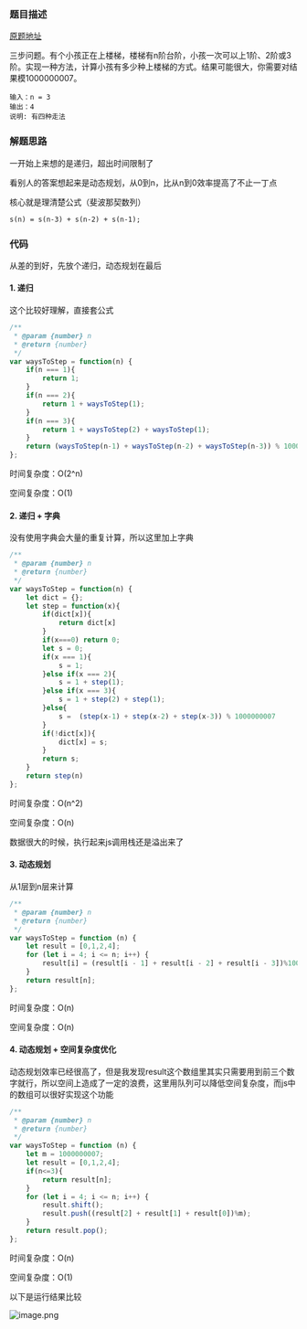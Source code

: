 ### 题目描述

[原题地址](https://leetcode-cn.com/problems/three-steps-problem-lcci/)

三步问题。有个小孩正在上楼梯，楼梯有n阶台阶，小孩一次可以上1阶、2阶或3阶。实现一种方法，计算小孩有多少种上楼梯的方式。结果可能很大，你需要对结果模1000000007。

```
输入：n = 3 
输出：4
说明: 有四种走法
```


### 解题思路

一开始上来想的是递归，超出时间限制了

看别人的答案想起来是动态规划，从0到n，比从n到0效率提高了不止一丁点

核心就是理清楚公式（斐波那契数列）

`s(n) = s(n-3) + s(n-2) + s(n-1);`

### 代码

从差的到好，先放个递归，动态规划在最后

#### 1. 递归

这个比较好理解，直接套公式

```javascript
/**
 * @param {number} n
 * @return {number}
 */
var waysToStep = function(n) {
    if(n === 1){
        return 1;
    }
    if(n === 2){
        return 1 + waysToStep(1);
    }
    if(n === 3){
        return 1 + waysToStep(2) + waysToStep(1);
    }
    return (waysToStep(n-1) + waysToStep(n-2) + waysToStep(n-3)) % 1000000007
};
```

时间复杂度：O(2^n)
 
空间复杂度：O(1)


#### 2. 递归 + 字典

没有使用字典会大量的重复计算，所以这里加上字典

```javascript
/**
 * @param {number} n
 * @return {number}
 */
var waysToStep = function(n) {
    let dict = {};
    let step = function(x){
        if(dict[x]){
            return dict[x]
        }
        if(x===0) return 0;
        let s = 0;
        if(x === 1){
            s = 1;
        }else if(x === 2){
            s = 1 + step(1);
        }else if(x === 3){
            s = 1 + step(2) + step(1);
        }else{
            s =  (step(x-1) + step(x-2) + step(x-3)) % 1000000007
        }
        if(!dict[x]){
            dict[x] = s;
        }
        return s;
    }
    return step(n)
};
```

时间复杂度：O(n^2) 
 
空间复杂度：O(n)

数据很大的时候，执行起来js调用栈还是溢出来了

#### 3. 动态规划

从1层到n层来计算

```javascript
/**
 * @param {number} n
 * @return {number}
 */
var waysToStep = function (n) {
    let result = [0,1,2,4];
    for (let i = 4; i <= n; i++) {
        result[i] = (result[i - 1] + result[i - 2] + result[i - 3])%1000000007;
    }
    return result[n];
};
```

时间复杂度：O(n) 
 
空间复杂度：O(n)

#### 4. 动态规划 + 空间复杂度优化

动态规划效率已经很高了，但是我发现result这个数组里其实只需要用到前三个数字就行，所以空间上造成了一定的浪费，这里用队列可以降低空间复杂度，而js中的数组可以很好实现这个功能

```javascript
/**
 * @param {number} n
 * @return {number}
 */
var waysToStep = function (n) {
    let m = 1000000007;
    let result = [0,1,2,4];
    if(n<=3){
        return result[n];
    }
    for (let i = 4; i <= n; i++) {
        result.shift();
        result.push((result[2] + result[1] + result[0])%m);
    }
    return result.pop();
};
```

时间复杂度：O(n) 
 
空间复杂度：O(1)

以下是运行结果比较

![image.png](https://pic.leetcode-cn.com/c0e06a905aa51c385946e04cd08701078b89de5b56581e8f61fb474ec7586f35-image.png)